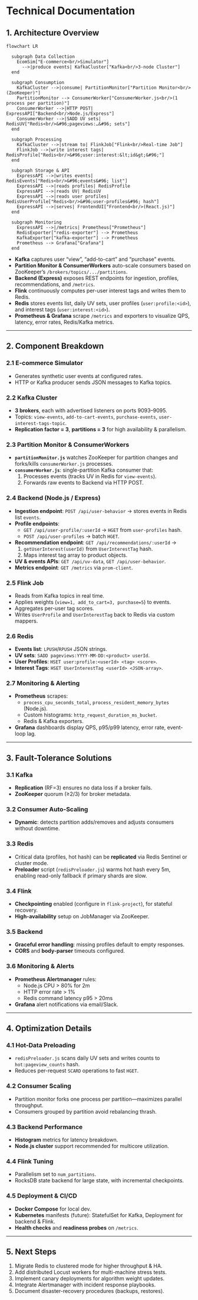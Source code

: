 # Technical Documentation

## 1. Architecture Overview

```mermaid
flowchart LR

  subgraph Data Collection
    EcomSim["E‑commerce<br/>Simulator"]
      -->|produce events| KafkaCluster["Kafka<br/>3‑node Cluster"]
  end

  subgraph Consumption
    KafkaCluster -->|consume| PartitionMonitor["Partition Monitor<br/>(ZooKeeper)"]
    PartitionMonitor --> ConsumerWorker["ConsumerWorker.js<br/>(1 process per partition)"]
    ConsumerWorker -->|HTTP POST| ExpressAPI["Backend<br/>Node.js/Express"]
    ConsumerWorker -->|SADD UV sets| RedisUV["Redis<br/>&#96;pageviews:…&#96; sets"]
  end

  subgraph Processing
    KafkaCluster -->|stream to| FlinkJob["Flink<br/>Real‑time Job"]
    FlinkJob -->|write interest tags| RedisProfile["Redis<br/>&#96;user:interest:&lt;id&gt;&#96;"]
  end

  subgraph Storage & API
    ExpressAPI -->|writes events| RedisEvents["Redis<br/>&#96;events&#96; list"]
    ExpressAPI -->|reads profiles| RedisProfile
    ExpressAPI -->|reads UV| RedisUV
    ExpressAPI -->|reads user profiles| RedisUserProfile["Redis<br/>&#96;user‑profiles&#96; hash"]
    ExpressAPI -->|serves| FrontendUI["Frontend<br/>(React.js)"]
  end

  subgraph Monitoring
    ExpressAPI -->|/metrics| Prometheus["Prometheus"]
    RedisExporter["redis‑exporter"] --> Prometheus
    KafkaExporter["kafka‑exporter"] --> Prometheus
    Prometheus --> Grafana["Grafana"]
  end
```


- **Kafka** captures user “view”, “add-to-cart” and “purchase” events.
- **Partition Monitor & ConsumerWorkers** auto-scale consumers based on ZooKeeper’s `/brokers/topics/.../partitions`.
- **Backend (Express)** exposes REST endpoints for ingestion, profiles, recommendations, and `/metrics`.
- **Flink** continuously computes per-user interest tags and writes them to Redis.
- **Redis** stores events list, daily UV sets, user profiles (`user:profile:<id>`), and interest tags (`user:interest:<id>`).
- **Prometheus & Grafana** scrape `/metrics` and exporters to visualize QPS, latency, error rates, Redis/Kafka metrics.

---

## 2. Component Breakdown

### 2.1 E-commerce Simulator
- Generates synthetic user events at configured rates.
- HTTP or Kafka producer sends JSON messages to Kafka topics.

### 2.2 Kafka Cluster
- **3 brokers**, each with advertised listeners on ports 9093–9095.
- Topics: `view-events`, `add-to-cart-events`, `purchase-events`, `user-interest-tags-topic`.
- **Replication factor = 3**, **partitions = 3** for high availability & parallelism.

### 2.3 Partition Monitor & ConsumerWorkers
- **`partitionMonitor.js`** watches ZooKeeper for partition changes and forks/kills `consumerWorker.js` processes.
- **`consumerWorker.js`**: single-partition Kafka consumer that:
    1. Processes events (tracks UV in Redis for `view-events`).
    2. Forwards raw events to Backend via HTTP POST.

### 2.4 Backend (Node.js / Express)
- **Ingestion endpoint**: `POST /api/user-behavior` → stores events in Redis list `events`.
- **Profile endpoints**:
    - `GET /api/user-profile/:userId` → `HGET` from `user-profiles` hash.
    - `POST /api/user-profiles` → batch `HGET`.
- **Recommendation endpoint**: `GET /api/recommendations/:userId` →
    1. `getUserInterest(userId)` from `UserInterestTag` hash.
    2. Maps interest tag array to product objects.
- **UV & events APIs**: `GET /api/uv-data`, `GET /api/user-behavior`.
- **Metrics endpoint**: `GET /metrics` via `prom-client`.

### 2.5 Flink Job
- Reads from Kafka topics in real time.
- Applies weights (`view=1, add_to_cart=3, purchase=5`) to events.
- Aggregates per-user tag scores.
- Writes `UserProfile` and `UserInterestTag` back to Redis via custom mappers.

### 2.6 Redis
- **Events list**: `LPUSH`/`RPUSH` JSON strings.
- **UV sets**: `SADD pageviews:YYYY-MM-DD:<product> userId`.
- **User Profiles**: `HSET user:profile:<userId> <tag> <score>`.
- **Interest Tags**: `HSET UserInterestTag <userId> <JSON-array>`.

### 2.7 Monitoring & Alerting
- **Prometheus** scrapes:
    - `process_cpu_seconds_total`, `process_resident_memory_bytes` (Node.js).
    - Custom histograms: `http_request_duration_ms_bucket`.
    - Redis & Kafka exporters.
- **Grafana** dashboards display QPS, p95/p99 latency, error rate, event-loop lag.

---

## 3. Fault-Tolerance Solutions

### 3.1 Kafka
- **Replication** (RF=3) ensures no data loss if a broker fails.
- **ZooKeeper** quorum (≥2/3) for broker metadata.

### 3.2 Consumer Auto-Scaling
- **Dynamic**: detects partition adds/removes and adjusts consumers without downtime.

### 3.3 Redis
- Critical data (profiles, hot hash) can be **replicated** via Redis Sentinel or cluster mode.
- **Preloader** script (`redisPreloader.js`) warms hot hash every 5m, enabling read-only fallback if primary shards are slow.

### 3.4 Flink
- **Checkpointing** enabled (configure in `flink-project`), for stateful recovery.
- **High-availability** setup on JobManager via ZooKeeper.

### 3.5 Backend
- **Graceful error handling**: missing profiles default to empty responses.
- **CORS** and **body-parser** timeouts configured.

### 3.6 Monitoring & Alerts
- **Prometheus Alertmanager** rules:
    - Node.js CPU > 80% for 2m
    - HTTP error rate > 1%
    - Redis command latency p95 > 20ms
- **Grafana** alert notifications via email/Slack.

---

## 4. Optimization Details

### 4.1 Hot-Data Preloading
- `redisPreloader.js` scans daily UV sets and writes counts to `hot:pageview_counts` hash.
- Reduces per-request `SCARD` operations to fast `HGET`.

### 4.2 Consumer Scaling
- Partition monitor forks one process per partition—maximizes parallel throughput.
- Consumers grouped by partition avoid rebalancing thrash.

### 4.3 Backend Performance
- **Histogram** metrics for latency breakdown.
- **Node.js cluster** support recommended for multicore utilization.

### 4.4 Flink Tuning
- Parallelism set to `num_partitions`.
- RocksDB state backend for large state, with incremental checkpoints.

### 4.5 Deployment & CI/CD
- **Docker Compose** for local dev.
- **Kubernetes** manifests (future): StatefulSet for Kafka, Deployment for backend & Flink.
- **Health checks** and **readiness probes** on `/metrics`.

---

## 5. Next Steps

1. Migrate Redis to clustered mode for higher throughput & HA.
2. Add distributed Locust workers for multi-machine stress tests.
3. Implement canary deployments for algorithm weight updates.
4. Integrate Alertmanager with incident response playbooks.
5. Document disaster-recovery procedures (backups, restores).

